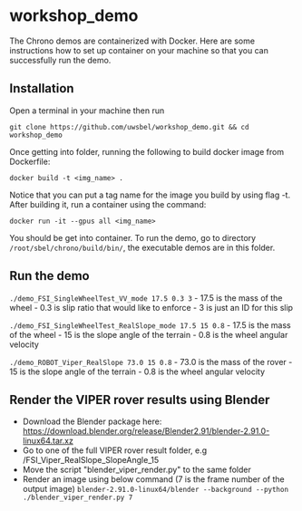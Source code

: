 # workshop_demo
The Chrono demos are containerized with Docker. Here are some instructions how to set up container on your machine so that you can successfully run the demo.

## Installation
Open a terminal in your machine then run 

```git clone https://github.com/uwsbel/workshop_demo.git && cd workshop_demo```

Once getting into folder, running the following to build docker image from Dockerfile:

``` docker build -t <img_name> . ```

Notice that you can put a tag name for the image you build by using flag -t. After building it, run a container using the command:

```docker run -it --gpus all <img_name> ```

You should be get into container. To run the demo, go to directory ``` /root/sbel/chrono/build/bin/```, the executable demos are in this folder.


## Run the demo
```./demo_FSI_SingleWheelTest_VV_mode 17.5 0.3 3```
    - 17.5 is the mass of the wheel
    - 0.3 is slip ratio that would like to enforce
    - 3 is just an ID for this slip

```./demo_FSI_SingleWheelTest_RealSlope_mode 17.5 15 0.8```
    - 17.5 is the mass of the wheel
    - 15 is the slope angle of the terrain
    - 0.8 is the wheel angular velocity

```./demo_ROBOT_Viper_RealSlope 73.0 15 0.8```
    - 73.0 is the mass of the rover
    - 15 is the slope angle of the terrain
    - 0.8 is the wheel angular velocity

## Render the VIPER rover results using Blender
- Download the Blender package here: https://download.blender.org/release/Blender2.91/blender-2.91.0-linux64.tar.xz
- Go to one of the full VIPER rover result folder, e.g /FSI_Viper_RealSlope_SlopeAngle_15
- Move the script "blender_viper_render.py" to the same folder
- Render an image using below command (7 is the frame number of the output image)
```blender-2.91.0-linux64/blender --background --python ./blender_viper_render.py 7```